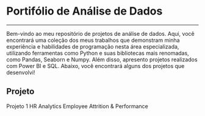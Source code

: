 # Portifólio de Análise de Dados
---
Bem-vindo ao meu repositório de projetos de análise de dados. Aqui, você encontrará uma coleção dos meus trabalhos que demonstram minha experiência e habilidades de programação nesta área especializada, utilizando ferramentas como Python e suas bibliotecas mais renomadas, como Pandas, Seaborn e Numpy. Além disso, apresento projetos realizados com Power BI e SQL.
Abaixo, você encontrará alguns dos projetos que desenvolvi!

Projeto
---
Projeto 1
HR Analytics Employee Attrition & Performance


